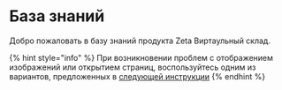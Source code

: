 # База знаний

Добро пожаловать в базу знаний продукта Zeta Виртаульный склад.

{% hint style="info" %}
При возникновении проблем с отображением изображений или открытием страниц, воспользуйтесь одним из вариантов, предложенных в [следующей инструкции](https://docs.google.com/document/d/1ZXb_Wt_RgJOp32iynOba2Q9O9ukajIu0NIuvIfNfa08/)​
{% endhint %}

